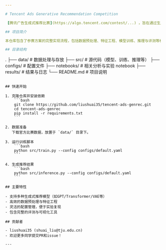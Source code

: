 ```yaml
---

# Tencent Ads Generative Recommendation Competition

 [腾讯广告生成式推荐比赛](https://algo.tencent.com/contest/...) ，旨在通过生成式模型提升广告推荐的相关性和点击率，探索大模型在推荐场景下的创新应用。

## 项目简介

本仓库包含了参赛方案的完整实现流程，包括数据预处理、特征工程、模型训练、推理与评测等模块。我们将采用了先进的生成式推荐方法（如LLM/Transformer/VAE等），设计高效的推荐系统解决方案。

## 目录结构

```
.
├── data/               # 数据处理与存放
├── src/                # 源代码（模型、训练、推理等）
├── configs/            # 配置文件
├── notebooks/          # 相关分析与实验 notebook
├── results/            # 结果与日志
└── README.md           # 项目说明
```

## 快速开始

1. 克隆仓库并安装依赖
    ```bash
    git clone https://github.com/liushuai35/tencent-ads-genrec.git
    cd tencent-ads-genrec
    pip install -r requirements.txt
    ```

2. 数据准备  
   下载官方比赛数据，放置于 `data/` 目录下。

3. 运行训练脚本
    ```bash
    python src/train.py --config configs/default.yaml
    ```

4. 生成推荐结果
    ```bash
    python src/inference.py --config configs/default.yaml
    ```

## 主要特性

- 支持多种生成式推荐模型（如GPT/Transformer/VAE等）
- 高效的数据预处理与特征工程
- 灵活的配置管理，便于实验复现
- 包含完整的评测与可视化工具

## 贡献者

- liushuai35 (shuai_liu@tju.edu.cn)
- 欢迎更多同学提交PR和issue！

---
```


